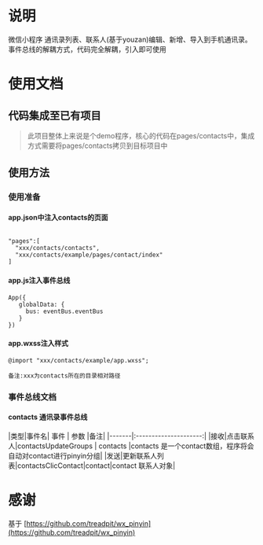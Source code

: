 # 说明

微信小程序 通讯录列表、联系人(基于youzan)编辑、新增、导入到手机通讯录。事件总线的解耦方式，代码完全解耦，引入即可使用
 

# 使用文档
## 代码集成至已有项目
> 此项目整体上来说是个demo程序，核心的代码在pages/contacts中，集成方式需要将pages/contacts拷贝到目标项目中
## 使用方法
### 使用准备
#### app.json中注入contacts的页面
```

"pages":[
  "xxx/contacts/contacts",
  "xxx/contacts/example/pages/contact/index"
]
```
#### app.js注入事件总线
```
App({
   globalData: {
     bus: eventBus.eventBus
   }
})
```
#### app.wxss注入样式
```
@import "xxx/contacts/example/app.wxss";
```
`备注:xxx为contacts所在的目录相对路径`

### 事件总线文档

#### contacts 通讯录事件总线


|类型|事件名| 事件  |          参数         |备注|
|-------|:---------------------:|
|接收|点击联系人|contactsUpdateGroups | contacts    |contacts 是一个contact数组，程序将会自动对contact进行pinyin分组|
|发送|更新联系人列表|contactsClicContact|contact|contact 联系人对象|





# 感谢
基于 [https://github.com/treadpit/wx_pinyin](https://github.com/treadpit/wx_pinyin)


